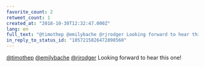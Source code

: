 ```yaml
---
favorite_count: 2
retweet_count: 1
created_at: "2018-10-30T12:32:47.000Z"
lang: en
full_text: "@timothep @emilybache @rjrodger Looking forward to hear this one!"
in_reply_to_status_id: "1057215826472898560"
---
```


[@timothep](https://twitter.com/timothep)
[@emilybache](https://twitter.com/emilybache)
[@rjrodger](https://twitter.com/rjrodger) Looking forward to hear this one!

